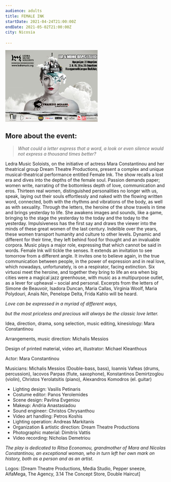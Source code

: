 ```yaml
---
audience: adults
title: FEMALE INK
startDate: 2021-04-24T21:00:00Z
endDate: 2021-05-02T21:00:00Z
city: Nicosia

---
```

_![](/uploads/gm290.jpeg)_

## More about the event:

> _What could a letter express that a word, a look or even silence would not express a thousand times better?_

Ledra Music Soloists, on the initiative of actress Mara Constantinou and her theatrical group Dream Theatre Productions, present a complex and unique musical-theatrical performance entitled Female Ink. The show recalls a lost era and dives into the depths of the female soul. Passion demands paper; women write, narrating of the bottomless depth of love, communication and eros. Thirteen real women, distinguished personalities no longer with us, speak, laying out their souls effortlessly and naked with the flowing written word, connected, both with the rhythms and vibrations of the body, as well as with sexuality. Through the letters, the heroine of the show travels in time and brings yesterday to life. She awakens images and sounds, like a game, bringing to the stage the yesterday to the today and the today to the yesterday. Impulsiveness has the first say and draws the viewer into the minds of these great women of the last century. Indelible over the years, these women transport humanity and culture to other levels. Dynamic and different for their time, they left behind food for thought and an invaluable corpora. Music plays a major role, expressing that which cannot be said in words. Female Ink will tickle the senses. It extends an invitation to see tomorrow from a different angle. It invites one to believe again, in the true communication between people, in the power of expression and in real love, which nowadays, unfortunately, is on a respirator, facing extinction. Six virtuosi meet the heroine, and together they bring to life an era when big cities were a magical jazz greenhouse, with music as a multipurpose outlet, as a lever for upheaval – social and personal. Excerpts from the letters of Simone de Beauvoir, Isadora Duncan, Maria Callas, Virginia Woolf, Maria Polydouri, Anaïs Nin, Penelope Delta, Frida Kahlo will be heard.

_Love can be expressed in a myriad of different ways,_

_but the most priceless and precious will always be the classic love letter._

Idea, direction, drama, song selection, music editing, kinesiology: Mara Constantinou

Arrangements, music direction: Michalis Messios

Design of printed material, video art, illustrator: Michael Kleanthous

Actor: Mara Constantinou

Musicians: Michalis Messios (Double-bass, bass), Ioannis Vafeas (drums, percussion), Iacovos Parpas (flute, saxophone), Konstantinos Demirtzoglou (violin), Christos Υerolatsitis (piano), Alexandros Komodros (el. guitar)

* Lighting design: Vasilis Petinaris
* Costume editor: Panos Yerolemides
* Scene design: Pavlina Evgeniou
* Makeup: Andria Anastasiadou
* Sound engineer: Christos Chrysanthou
* Video art handling: Petros Koshis
* Lighting operation: Andreas Markitanis
* Organization & artistic direction: Dream Theatre Productions
* Photographic material: Dimitris Vattis
* Video recording: Nicholas Demetriou

_The play is dedicated to Ritsa Economou, grandmother of Mara and Nicolas Constantinou, an exceptional woman, who in turn left her own mark on history, both as a person and as an artist._

Logos: \[Dream Theatre Productions, Media Studio, Pepper sneeze, AlfaMega, The Agency, 3.14 Τhe Concept Store, Double Haircut\]